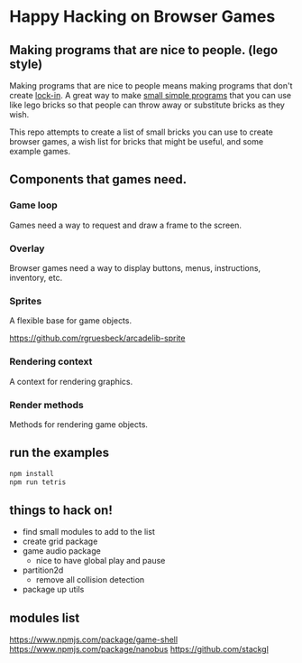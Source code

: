 # Happy Hacking on Browser Games

## Making programs that are nice to people. (lego style)

Making programs that are nice to people means making programs that don't create [lock-in](https://en.wikipedia.org/wiki/Vendor_lock-in). A great way to make [small simple programs](https://blog.izs.me/2013/04/unix-philosophy-and-nodejs) that you can use like lego bricks so that people can throw away or substitute bricks as they wish.

This repo attempts to create a list of small bricks you can use to create browser games, a wish list for bricks that might be useful, and some example games.

## Components that games need.

### Game loop
Games need a way to request and draw a frame to the screen.

### Overlay
Browser games need a way to display buttons, menus, instructions, inventory, etc.

### Sprites
A flexible base for game objects.

https://github.com/rgruesbeck/arcadelib-sprite

### Rendering context
A context for rendering graphics.

### Render methods
Methods for rendering game objects.

## run the examples
```sh
npm install
npm run tetris
```

## things to hack on!
- find small modules to add to the list
- create grid package
- game audio package
    - nice to have global play and pause
- partition2d
    - remove all collision detection
- package up utils

## modules list
https://www.npmjs.com/package/game-shell
https://www.npmjs.com/package/nanobus
https://github.com/stackgl